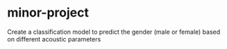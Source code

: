 # minor-project
Create a classification model to predict the gender (male or female) based on different acoustic parameters
